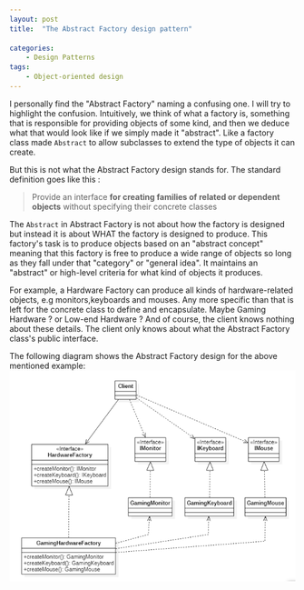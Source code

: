 ```yaml
---
layout: post
title:  "The Abstract Factory design pattern"

categories: 
    - Design Patterns
tags:
    - Object-oriented design
---
```


I personally find the "Abstract Factory" naming a confusing one. I will try to highlight the confusion.
 Intuitively, we think of what a factory is, something that is responsible for providing objects of some kind, and then we deduce what that would look like if we simply made it "abstract". Like a factory class made `Abstract` to allow subclasses to extend the type of objects it can create. 

 But this is not what the Abstract Factory design stands for. The standard definition goes like this :
 >Provide an interface **for creating families of related or dependent objects** without specifying their concrete classes

 The `Abstract` in Abstract Factory  is not about how the factory is designed but instead it is about WHAT the factory is designed to produce. This factory's task is to produce objects based on an "abstract concept" meaning that this factory is free to produce a wide range of objects so long as they fall under that "category" or "general idea". It maintains an "abstract" or high-level criteria for what kind of objects it produces.

 For example, a Hardware Factory can produce all kinds of hardware-related objects, e.g monitors,keyboards and mouses. Any more specific than that is left for the concrete class to define and encapsulate. Maybe Gaming Hardware ? or Low-end Hardware ? And of course, the client knows nothing about these details.  The client only knows about what the Abstract Factory class's public interface.

 The following diagram shows the Abstract Factory design for the above mentioned example:
![Abstract Factory Diagram 1](/images/blog/design-patterns-abstract-factory/design_patterns_abstract_factory_diagram_1.png)
